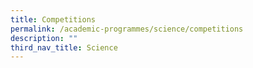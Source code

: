 ```yaml
---
title: Competitions
permalink: /academic-programmes/science/competitions
description: ""
third_nav_title: Science
---
```


